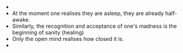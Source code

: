 -
- At the moment one realises they are asleep, they are already half-awake.
- Similarly, the recognition and acceptance of one's madness is the beginning of sanity (healing)
- Only the open mind realises how closed it is.
-